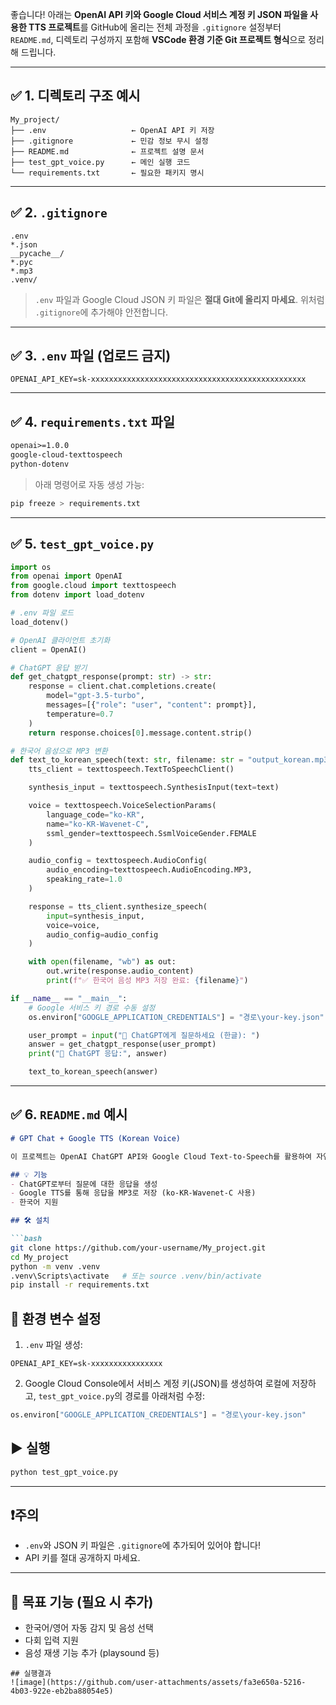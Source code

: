 좋습니다! 아래는 **OpenAI API 키와 Google Cloud 서비스 계정 키 JSON 파일을 사용한 TTS 프로젝트**를 GitHub에 올리는 전체 과정을 `.gitignore` 설정부터 `README.md`, 디렉토리 구성까지 포함해 **VSCode 환경 기준 Git 프로젝트 형식**으로 정리해 드립니다.

---

## ✅ 1. 디렉토리 구조 예시

```
My_project/
├── .env                   ← OpenAI API 키 저장
├── .gitignore             ← 민감 정보 무시 설정
├── README.md              ← 프로젝트 설명 문서
├── test_gpt_voice.py      ← 메인 실행 코드
└── requirements.txt       ← 필요한 패키지 명시
```

---

## ✅ 2. `.gitignore`

```gitignore
.env
*.json
__pycache__/
*.pyc
*.mp3
.venv/
```

> `.env` 파일과 Google Cloud JSON 키 파일은 **절대 Git에 올리지 마세요**. 위처럼 `.gitignore`에 추가해야 안전합니다.

---

## ✅ 3. `.env` 파일 (업로드 금지)

```env
OPENAI_API_KEY=sk-xxxxxxxxxxxxxxxxxxxxxxxxxxxxxxxxxxxxxxxxxxxxxxxx
```

---

## ✅ 4. `requirements.txt` 파일

```txt
openai>=1.0.0
google-cloud-texttospeech
python-dotenv
```

> 아래 명령어로 자동 생성 가능:

```bash
pip freeze > requirements.txt
```

---

## ✅ 5. `test_gpt_voice.py`

```python
import os
from openai import OpenAI
from google.cloud import texttospeech
from dotenv import load_dotenv

# .env 파일 로드
load_dotenv()

# OpenAI 클라이언트 초기화
client = OpenAI()

# ChatGPT 응답 받기
def get_chatgpt_response(prompt: str) -> str:
    response = client.chat.completions.create(
        model="gpt-3.5-turbo",
        messages=[{"role": "user", "content": prompt}],
        temperature=0.7
    )
    return response.choices[0].message.content.strip()

# 한국어 음성으로 MP3 변환
def text_to_korean_speech(text: str, filename: str = "output_korean.mp3"):
    tts_client = texttospeech.TextToSpeechClient()

    synthesis_input = texttospeech.SynthesisInput(text=text)

    voice = texttospeech.VoiceSelectionParams(
        language_code="ko-KR",
        name="ko-KR-Wavenet-C",
        ssml_gender=texttospeech.SsmlVoiceGender.FEMALE
    )

    audio_config = texttospeech.AudioConfig(
        audio_encoding=texttospeech.AudioEncoding.MP3,
        speaking_rate=1.0
    )

    response = tts_client.synthesize_speech(
        input=synthesis_input,
        voice=voice,
        audio_config=audio_config
    )

    with open(filename, "wb") as out:
        out.write(response.audio_content)
        print(f"✅ 한국어 음성 MP3 저장 완료: {filename}")

if __name__ == "__main__":
    # Google 서비스 키 경로 수동 설정
    os.environ["GOOGLE_APPLICATION_CREDENTIALS"] = "경로\your-key.json"

    user_prompt = input("💬 ChatGPT에게 질문하세요 (한글): ")
    answer = get_chatgpt_response(user_prompt)
    print("🧠 ChatGPT 응답:", answer)

    text_to_korean_speech(answer)
```

---

## ✅ 6. `README.md` 예시

````markdown
# GPT Chat + Google TTS (Korean Voice)

이 프로젝트는 OpenAI ChatGPT API와 Google Cloud Text-to-Speech를 활용하여 자연스러운 한국어 음성(mp3)을 생성합니다.

## 💡 기능
- ChatGPT로부터 질문에 대한 응답을 생성
- Google TTS를 통해 응답을 MP3로 저장 (ko-KR-Wavenet-C 사용)
- 한국어 지원

## 🛠️ 설치

```bash
git clone https://github.com/your-username/My_project.git
cd My_project
python -m venv .venv
.venv\Scripts\activate   # 또는 source .venv/bin/activate
pip install -r requirements.txt
````

## 🔐 환경 변수 설정

1. `.env` 파일 생성:

```
OPENAI_API_KEY=sk-xxxxxxxxxxxxxxxx
```

2. Google Cloud Console에서 서비스 계정 키(JSON)를 생성하여 로컬에 저장하고,
   `test_gpt_voice.py`의 경로를 아래처럼 수정:

```python
os.environ["GOOGLE_APPLICATION_CREDENTIALS"] = "경로\your-key.json"
```

## ▶️ 실행

```bash
python test_gpt_voice.py
```

---

## ❗주의

* `.env`와 JSON 키 파일은 `.gitignore`에 추가되어 있어야 합니다!
* API 키를 절대 공개하지 마세요.

---

## 🎯 목표 기능 (필요 시 추가)

* 한국어/영어 자동 감지 및 음성 선택
* 다회 입력 지원
* 음성 재생 기능 추가 (playsound 등)

````
## 실행결과
![image](https://github.com/user-attachments/assets/fa3e650a-5216-4b03-922e-eb2ba88054e5)


